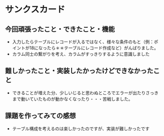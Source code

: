 # サンクスカード
## 今回頑張ったこと・できたこと・機能
- 入力したらテーブルにレコードが入るではなく、様々な条件のもと（例：ポイントが18になったら＊＊テーブルにレコード作成など）がんばりました。
- カラム同士の繋がりを考え、カラムがすっきりするように意識しました
## 難しかったこと・実装したかったけどできなかったこと
- できることが増えた分、少しいじると思わぬところでエラーが出たりさっきまで動いていたものが動かなくなったり・・・苦戦しました。
## 課題を作ってみての感想
- テーブル構成を考えるのは楽しかったのですが、実装が難しかったです
